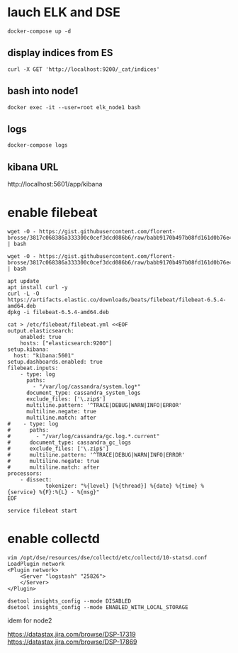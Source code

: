 # lauch ELK and DSE
`docker-compose up -d`

## display indices from ES
`curl -X GET 'http://localhost:9200/_cat/indices'`

## bash into node1
`docker exec -it --user=root elk_node1 bash`

## logs
`docker-compose logs`

## kibana URL
http://localhost:5601/app/kibana

# enable filebeat
```docker exec -it --user=root elk_node1 bash
wget -O - https://gist.githubusercontent.com/florent-brosse/3817c068386a333300c0cef3dcd086b6/raw/babb9170b497b08fd161d0b76e41c1d5735a7c92/dse_filebeat.sh | bash
```

```docker exec -it --user=root elk_node2 bash
wget -O - https://gist.githubusercontent.com/florent-brosse/3817c068386a333300c0cef3dcd086b6/raw/babb9170b497b08fd161d0b76e41c1d5735a7c92/dse_filebeat.sh | bash
``` 


```#!/bin/bash
apt update
apt install curl -y
curl -L -O https://artifacts.elastic.co/downloads/beats/filebeat/filebeat-6.5.4-amd64.deb
dpkg -i filebeat-6.5.4-amd64.deb

cat > /etc/filebeat/filebeat.yml <<EOF
output.elasticsearch:
    enabled: true
    hosts: ["elasticsearch:9200"]
setup.kibana:
  host: "kibana:5601"
setup.dashboards.enabled: true
filebeat.inputs:
    - type: log
      paths:
        - "/var/log/cassandra/system.log*"
      document_type: cassandra_system_logs
      exclude_files: ['\.zip$']
      multiline.pattern: '^TRACE|DEBUG|WARN|INFO|ERROR'
      multiline.negate: true
      multiline.match: after
#    - type: log
#      paths:
#        - "/var/log/cassandra/gc.log.*.current"
#      document_type: cassandra_gc_logs
#      exclude_files: ['\.zip$']
#      multiline.pattern: '^TRACE|DEBUG|WARN|INFO|ERROR'
#      multiline.negate: true
#      multiline.match: after
processors:
    - dissect:
            tokenizer: "%{level} [%{thread}] %{date} %{time} %{service} %{F}:%{L} - %{msg}"
EOF
```

`service filebeat start`



# enable collectd 
```docker exec -it --user=root elk_node1 bash
vim /opt/dse/resources/dse/collectd/etc/collectd/10-statsd.conf
LoadPlugin network
<Plugin network>
    <Server "logstash" "25826">
    </Server>
</Plugin>

dsetool insights_config --mode DISABLED
dsetool insights_config --mode ENABLED_WITH_LOCAL_STORAGE
```


idem for node2


https://datastax.jira.com/browse/DSP-17319
https://datastax.jira.com/browse/DSP-17869








